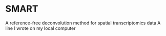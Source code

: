 # SMART
A reference-free deconvolution method for spatial transcriptomics data
A line I wrote on my local computer  
